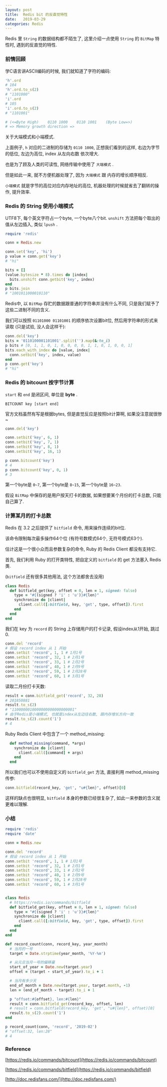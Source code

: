 ```yaml
---
layout: post
title:  Redis bit 的反直觉特性
date:   2019-03-29
categories: Redis
---
```


Redis 里 `String` 的数据结构都不陌生了, 这里介绍一点使用 `String` 的 `BitMap` 特性时, 遇到的反直觉的特性.

### 前情回顾

学C语言讲ASCII编码的时候, 我们就知道了字符的编码:
 
 ```ruby
'h'.ord
# 104
'h'.ord.to_s(2)
# "1101000"
'i'.ord
# 105
'i'.ord.to_s(2)
# "1101001"

# (<=Byte High)    0110 1000    0110 1001    (Byte Low=>)
# => Memory growth direction =>  
```

关于大端模式和小端模式.

上面例子, `h` 对应的二进制的存储为 `0110 1000`, 正想我们看到的这样, 右边为字节的低位, 左边为高位, index 从左向右数 依次增大.

也是为了顾及人类的可读性, 网络传输中使用了 `大端模式` .

但是如此一来, 就不方便机器处理了, 因为 `大端模式` 跟 内存的增长顺序相反. 

`小端模式` 就是字节的高位对应内存地址的高位, 机器处理的时候就省去了翻转的操作, 提升效率.

### Redis 的 String 使用小端模式

UTF8下, 每个英文字符占一个byte, 一个byte八个bit. `unshift` 方法把每个取出的值从左边插入, 类似 `lpush` .

```ruby
require 'redis'

conn = Redis.new

conn.set('key', 'hi')
p value = conn.get('key')
# "hi"

bits = []
(value.bytesize * 8).times do |index|
  bits.unshift conn.getbit('key', index)
end
p bits.join
# "1001011000010110"
```

Redis中, 以 `BitMap` 存贮的数据跟普通的字符串并没有什么不同, 只是我们赋予了这些二进制不同的含义.

我们可以按照 `01101000 01101001` 的顺序依次设置bit位, 然后用字符串的形式来读取 (只是试验, 没人会这样干):

```ruby
conn.del('key')
bits = '0110100001101001'.split('').map(&:to_i)
p bits # [0, 1, 1, 0, 1, 0, 0, 0, 0, 1, 1, 0, 1, 0, 0, 1]
bits.each_with_index do |value, index|
  conn.setbit('key', index, value)
end
p conn.get('key')
# "hi"
```

### Redis 的 bitcount 按字节计算

`start` 和 `end` 是闭区间, 单位是 **byte** . 

```text
BITCOUNT key [start end]
```

官方文档虽然有写是根据bytes, 但是直觉反应是按照bit计算啊, 如果没注意就很惨 ~

```ruby
conn.del('key')

conn.setbit('key', 6, 1)
conn.setbit('key', 7, 1)
conn.setbit('key', 8, 1)
conn.setbit('key', 16, 1)

p conn.bitcount('key')
# 4
p conn.bitcount('key', 0, 1)
# 3
```

第一个byte是 `0~7`,
第一个byte是 `8~15`,
第一个byte是 `16~23`.

假设 `BitMap` 中保存的是用户按天打卡的数据, 如果想要某个月份的打卡总数, 只能自己算了.

### 计算某月的打卡总数

Redis 在 3.2 之后提供了 `bitfield` 命令, 用来操作连续的bit位.

该命令限制每次最多操作64个位 (有符号数模式64个, 无符号模式63个).

估计这是一个很小众而且参数复杂的命令, Ruby 的 Redis Client 都没有支持它.

首先, 我们利用 Ruby 的打开类特性, 把自定义的 `bitfield` 的 get 方法塞入 Redis 类.

(`bitfield` 还有很多其他用法, 这个方法都舍去没用)

```ruby
class Redis
  def bitfield_get(key, offset = 0, len = 1, signed: false)
    type = "#{(signed ? 'i' : 'u')}#{len}"
    synchronize do |client|
      client.call([:bitfield, key, 'get', type, offset]).first
    end
  end
end
```

我们在 key 为 `record` 的 String 上存储用户的打卡记录, 假设index从1开始, 跳过0.

```ruby
conn.del 'record'
# 假设 record index 从 1 开始
conn.setbit 'record', 1, 1 # 1月1号
conn.setbit 'record', 32, 1 # 2月1号
conn.setbit 'record', 33, 1 # 2月2号
conn.setbit 'record', 40, 1 # 2月9号
conn.setbit 'record', 59, 1 # 2月28号
conn.setbit 'record', 60, 1 # 3月1号
```

读取二月份打卡天数:

```ruby
result = conn.bitfield_get('record', 32, 28)
# 201850881
result.to_s(2)
# "1100000010000000000000000001"
# 由于Redis是小端模式, 也就是index从左边往右数, 跟内存增长方向一致
result.to_s(2).count('1')
# 4
```

Ruby Redis Client 中包含了一个 method_missing:

```ruby
  def method_missing(command, *args)
    synchronize do |client|
      client.call([command] + args)
    end
  end
``` 

所以我们也可以不使用自定义的 `bitfield_get` 方法, 直接利用 method_missing 传参:

```ruby
conn.bitfield(record_key, 'get', "u#{len}", offset)[0]
```

这样的缺点也很明显, `bitfield` 本身的参数已经很复杂了, 如此一来参数的含义就更难以理解.


### 小结

```ruby
require 'redis'
require 'date'

conn = Redis.new

conn.del 'record'
# 假设 record index 从 1 开始
conn.setbit 'record', 1, 1 # 1月1号
conn.setbit 'record', 32, 1 # 2月1号
conn.setbit 'record', 33, 1 # 2月2号
conn.setbit 'record', 40, 1 # 2月9号
conn.setbit 'record', 59, 1 # 2月28号
conn.setbit 'record', 60, 1 # 3月1号


class Redis
  # https://redis.io/commands/bitfield
  def bitfield_get(key, offset = 0, len = 1, signed: false)
    type = "#{(signed ? 'i' : 'u')}#{len}"
    synchronize do |client|
      client.call([:bitfield, key, 'get', type, offset]).first
    end
  end
end

def record_count(conn, record_key, year_month)
  # 当月的一号
  target = Date.strptime(year_month, '%Y-%m')

  # 从元旦当月一号的偏移量
  start_of_year = Date.new(target.year)
  offset = (target - start_of_year).to_i + 1

  # 当月有多少天
  end_of_month = Date.new(target.year, target.month, -1)
  len = (end_of_month - target).to_i + 1

  p "offset:#{offset}, len:#{len}"
  result = conn.bitfield_get(record_key, offset, len)
  # result = conn.bitfield(record_key, 'get', "u#{len}", offset)[0]
  result.to_s(2).count('1')
end

p record_count(conn, 'record', '2019-02')
# "offset:32, len:28"
# 4
```

### Reference

[https://redis.io/commands/bitcount](https://redis.io/commands/bitcount)

[https://redis.io/commands/bitfield](https://redis.io/commands/bitfield)

[http://doc.redisfans.com/](http://doc.redisfans.com/) 